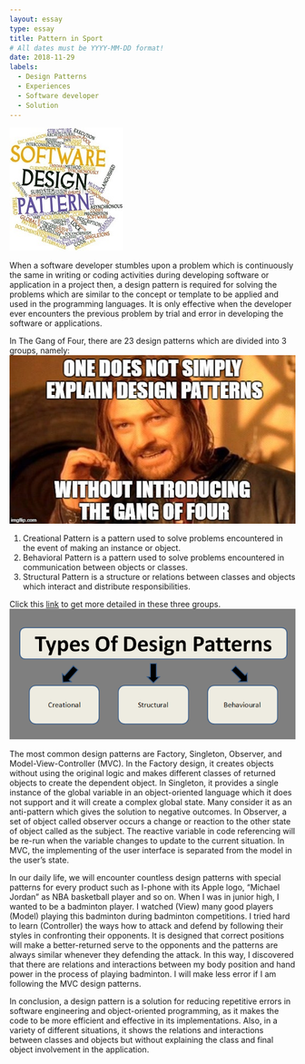 ```yaml
---
layout: essay
type: essay
title: Pattern in Sport
# All dates must be YYYY-MM-DD format!
date: 2018-11-29
labels:
  - Design Patterns
  - Experiences
  - Software developer
  - Solution
---
```


<img class="ui medium left floated rounded image" src="../images/design2.jpg">

When a software developer stumbles upon a problem which is continuously the same in writing or coding activities during developing software or application in a project then, a design pattern is required for solving the problems which are similar to the concept or template to be applied and used in the programming languages. It is only effective when the developer ever encounters the previous problem by trial and error in developing the software or applications. 

In The Gang of Four, there are 23 design patterns which are divided into 3 groups, namely:
<img class="ui medium right floated rounded image" src="../images/design3.jpg">

1. Creational Pattern is a pattern used to solve problems encountered in the event of making an instance or object. 
2. Behavioral Pattern is a pattern used to solve problems encountered in communication between objects or classes.
3. Structural Pattern is a structure or relations between classes and objects which interact and distribute responsibilities.

Click this [link](https://www.oodesign.com/) to get more detailed in these three groups.
<img class="ui medium left floated rounded image" src="../images/design.PNG">

The most common design patterns are Factory, Singleton, Observer, and Model-View-Controller (MVC).  In the Factory design, it creates objects without using the original logic and makes different classes of returned objects to create the dependent object. In Singleton, it provides a single instance of the global variable in an object-oriented language which it does not support and it will create a complex global state. Many consider it as an anti-pattern which gives the solution to negative outcomes. In Observer, a set of object called observer occurs a change or reaction to the other state of object called as the subject. The reactive variable in code referencing will be re-run when the variable changes to update to the current situation. In MVC, the implementing of the user interface is separated from the model in the user’s state. 

In our daily life, we will encounter countless design patterns with special patterns for every product such as I-phone with its Apple logo, “Michael Jordan” as NBA basketball player and so on. When I was in junior high, I wanted to be a badminton player. I watched (View) many good players (Model) playing this badminton during badminton competitions. I tried hard to learn (Controller) the ways how to attack and defend by following their styles in confronting their opponents. It is designed that correct positions will make a better-returned serve to the opponents and the patterns are always similar whenever they defending the attack. In this way, I discovered that there are relations and interactions between my body position and hand power in the process of playing badminton. I will make less error if I am following the MVC design patterns. 

In conclusion, a design pattern is a solution for reducing repetitive errors in software engineering and object-oriented programming, as it makes the code to be more efficient and effective in its implementations. Also, in a variety of different situations, it shows the relations and interactions between classes and objects but without explaining the class and final object involvement in the application.
